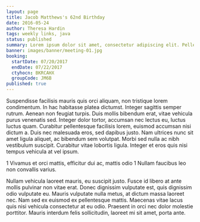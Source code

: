 ```yaml
---
layout: page
title: Jacob Matthews's 62nd Birthday
date: 2016-05-24
author: Theresa Hardin
tags: weekly links, java
status: published
summary: Lorem ipsum dolor sit amet, consectetur adipiscing elit. Pellentesque.
banner: images/banner/meeting-01.jpg
booking:
  startDate: 07/20/2017
  endDate: 07/22/2017
  ctyhocn: BKRCAHX
  groupCode: JM6B
published: true
---
```

Suspendisse facilisis mauris quis orci aliquam, non tristique lorem condimentum. In hac habitasse platea dictumst. Integer sagittis semper rutrum. Aenean non feugiat turpis. Duis mollis bibendum erat, vitae vehicula purus venenatis sed. Integer dolor tortor, accumsan nec lectus eu, luctus luctus quam. Curabitur pellentesque facilisis lorem, euismod accumsan nisi dictum a. Duis nec malesuada eros, sed dapibus justo. Nam ultrices nunc sit amet ligula aliquet, ac bibendum sem volutpat. Morbi sed nulla ac nibh vestibulum suscipit. Curabitur vitae lobortis ligula. Integer et eros quis nisi tempus vehicula at vel ipsum.

1 Vivamus et orci mattis, efficitur dui ac, mattis odio
1 Nullam faucibus leo non convallis varius.

Nullam vehicula laoreet mauris, eu suscipit justo. Fusce id libero at ante mollis pulvinar non vitae erat. Donec dignissim vulputate est, quis dignissim odio vulputate eu. Mauris vulputate nulla metus, at dictum massa laoreet nec. Nam sed ex euismod ex pellentesque mattis. Maecenas vitae lacus quis nisi vehicula consectetur at eu odio. Praesent in orci nec dolor molestie porttitor. Mauris interdum felis sollicitudin, laoreet mi sit amet, porta ante.
